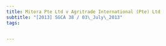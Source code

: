 ```yaml
---
title: Mitora Pte Ltd v Agritrade International (Pte) Ltd 
subtitle: "[2013] SGCA 38 / 03\_July\_2013"
tags:


---
```


